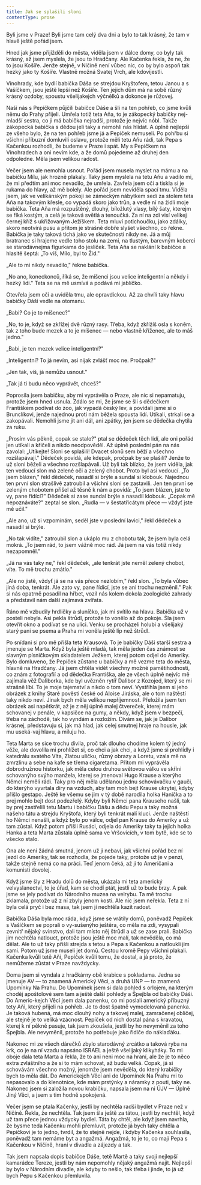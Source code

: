 ```yaml
---
title: Jak se splašili sloni
contentType: prose
---
```


<section>

Byli jsme v Praze! Byli jsme tam celý dva dni a bylo to tak krásný, že tam v hlavě ještě pořád jsem.

Hned jak jsme přijížděli do města, viděla jsem v dálce domy, co byly tak krásný, až jsem myslela, že jsou to Hradčany. Ale Kačenka řekla, že ne, že to jsou Košíře. Jenže stejně, v Ničíně není vůbec nic, co by bylo aspoň tak hezký jako ty Košíře. Vlastně možná Svatej Vrch, ale kdovíjestli.

Vinohrady, kde bydlí babička Dáša se strejdou Kryštofem, tetou Janou a s Vašíčkem, jsou ještě lepší než Košíře. Ten jejich dům má na sobě různý krásný ozdoby, spoustu všelijakejch výčnělků a dokonce je růžovej.

Naši nás s Pepíčkem půjčili babičce Dáše a šli na ten pohřeb, co jsme kvůli němu do Prahy přijeli. Umřela totiž teta Aňa, to je zákopecký babičky nej-mladší sestra, co ji má babička nejradši, protože je nejvíc nóbl. Takže zákopecká babička s dědou jeli taky a nemohli nás hlídat. A úplně nejlepší ze všeho bylo, že na ten pohřeb jsme já a Pepíček nemuseli. Po pohřbu si všichni příbuzní domluvili oslavu, protože měli tetu Aňu rádi, tak Pepa s Kačenkou rozhodli, že budeme v Praze i spát. My s Pepíčkem na Vinohradech a oni nevím kde, a že domů pojedeme až druhej den odpoledne. Měla jsem velikou radost.

Večer jsem ale nemohla usnout. Pořád jsem musela myslet na mámu a na babičku Mílu, jak hrozně plakaly. Taky jsem myslela na tetu Aňu a vadilo mi, že mi předtím ani moc nevadilo, že umřela. Zavřela jsem oči a tiskla si je rukama do hlavy, až mě bolely. Ale pořád jsem neviděla spací tmu. Viděla jsem, jak ve velikánským pokoji se zámeckým nábytkem sedí za stolem teta Aňa na takovým křesle, co vypadá skoro jako trůn, a vedle ní na židli moje babička. Teta Aňa má rozpuštěný, dlouhý, bíložlutý vlasy, bílý šaty, kterejm se říká kostým, a celá je taková světlá a tenoučká. Za ní na zdi visí velikej černej kříž s ukřižovaným Ježíškem. Teta mluví potichoučku, jako zdálky, skoro neotvírá pusu a přitom je strašně dobře slyšet všechno, co řekne. Babička je taky taková tichá jako ve skutečnosti nikdy ne. Já a můj bratranec si hrajeme vedle toho stolu na zemi, na tlustým, barevným koberci se starodávnejma figurkama do jesliček. Teta Aňa se naklání k babičce a hlasitě šeptá: „To víš, Mílo, byl to Žid."

„Ale to mi nikdy nevadilo," řekne babička.

„No ano, koneckonců, říká se, že míšenci jsou velice inteligentní a někdy i hezký lidi." Teta se na mě usmívá a podává mi jablíčko.

Otevřela jsem oči a uviděla tmu, ale opravdickou. Až za chvíli taky hlavu babičky Dáši vedle na otomanu.

„Babi? Co je to míšenec?"

„No, to je, když se zkřížej dvě různý rasy. Třeba, když zkřížíš osla s koněm, tak z toho bude mezek a to je míšenec — nebo vlastně kříženec, ale to máš jedno."

„Babi, je ten mezek velice inteligentní?"

„Inteligentní? To já nevím, asi nijak zvlášť moc ne. Pročpak?"

„Jen tak, víš, já nemůžu usnout."

„Tak já ti budu něco vyprávět, chceš?"

Poprosila jsem babičku, aby mi vyprávěla o Praze, ale nic si nepamatuju, protože jsem hned usnula. Zdálo se mi, že jsme se šli s dědečkem Františkem podívat do zoo, jak vypadá český lev, a povídali jsme si o Brunclíkovi, jenže najednou proti nám běžela spousta lidí. Utíkali, strkali se a zakopávali. Nemohli jsme jít ani dál, ani zpátky, jen jsem se dědečka chytila za ruku.

„Prosím vás pěkně, copak se stalo?" ptal se dědeček těch lidí, ale oni pořád jen utíkali a křičeli a nikdo neodpověděl. Až úplně poslední pán na nás zavolal: „Utíkejte! Sloni se splašili! Dvacet slonů sem běží a všechno rozšlapávají." Dědeček povídá, ale kdepak, pročpak by se plašili? Jenže to už sloni běželi a všechno rozšlapávali. Už byli tak blízko, že jsem viděla, jak ten vedoucí slon má zelené oči a zelený chobot. Proto byl asi vedoucí. „To jsem blázen," řekl dědeček, nasadil si brýle a sundal si klobouk. Najednou ten první slon strašlivě zatroubil a všichni sloni se zastavili. Jen ten první se zeleným chobotem přišel až těsně k nám a povídá: „To jsem blázen, jste to vy, pane řídící?" Dědeček si zase sundal brýle a nasadil klobouk. „Copak mě nepoznáváte?" zeptal se slon. „Rudla — v šestatřicátym přece — vždyť jste mě učil."

„Ale ano, už si vzpomínám, seděl jste v poslední lavici," řekl dědeček a nasadil si brýle.

„No tak vidíte," zatroubil slon a ukáplo mu z chobotu tak, že jsem byla celá mokrá. „To jsem rád, to jsem vážně moc rád. Já jsem na vás totiž nikdy nezapomněl."

„Já na vás taky ne," řekl dědeček, „ale tenkrát jste neměl zelený chobot, víte. To mě trochu zmátlo."

„Ale no jistě, vždyť já se na vás přece nezlobím," řekl slon. „To byla vůbec jiná doba, tenkrát. Ale zato vy, pane řídící, jste se ani trochu nezměnil." Pak si nás opatrně posadil na hřbet, vozil nás kolem dokola zoologické zahrady a představil nám další zajímavá zvířata.

Ráno mě vzbudily hrdličky a sluníčko, jak mi svítilo na hlavu. Babička už v posteli nebyla. Asi pekla štrůdl, protože to vonělo až do pokoje. Šla jsem otevřít okno a podívat se na ulici. Venku se procházeli holubi a všelijaký starý pani se psema a Praha mi voněla ještě líp než štrůdl.

Po snídani si pro mě přišla teta Krausová. To je babičky Dáši starší sestra a jmenuje se Marta. Když byla ještě mladá, tak měla jeden čas známost se slavným písničkovým skladatelem Ježkem, kterej potom odjel do Ameriky. Bylo domluveno, že Pepíček zůstane u babičky a mě vezme teta do města, hlavně na Hradčany. Já jsem chtěla vidět všechny možné pamětihodnosti, co znám z fotografií a od dědečka Františka, ale ze všech úplně nejvíc mě zajímala věž Daliborka, kde byl uvězněn rytíř Dalibor z Kozojed, který se mi strašně líbí. To je moje tajemství a nikdo o tom neví. Vystřihla jsem si jeho obrázek z knihy Staré pověsti české od Aloise Jiráska, ale o tom naštěstí taky nikdo neví. Jinak bych měla velikou nepříjemnost. Přeložila jsem ten obrázek asi napětkrát, až je z něj úplně malej čtvereček, kterej mám schovanej v penále, v kapsičce na gumy, a někdy, když jsem v bezpečí, třeba na záchodě, tak ho vyndám a rozložím. Dívám se, jak je Dalibor krásnej, představuju si, jak má hlad, jak celej smutnej hraje na housle, jak mu useká-vaj hlavu, a miluju ho.

Teta Marta se sice trochu divila, proč tak dlouho chodíme kolem tý jedný věže, ale dovolila mi prohlížet si, co chci a jak chci, a když jsme si prohlídly i katedrálu svatého Víta, Zlatou uličku, různý obrazy a Loretu, vzala mě na zmrzlinu a sebe na kafe se třema cigaretama. Přitom mi vyprávěla dobrodružnou historku, jak měla celou druhou světovou válku ve skříni schovanýho svýho manžela, kterej se jmenoval Hugo Krause a kterýho Němci neměli rádi. Taky pro něj měla udělanou jednu schovávačku v gauči, do kterýho vyvrtala díry na vzduch, aby tam moh bejt Krause ukrytej, kdyby přišlo gestapo. Ještě ke všemu se jim v tý době narodila holka Hanička a to prej mohlo bejt dost podezřelý. Kdyby byli Němci pana Krauseho našli, tak by prej zastřelili tetu Martu i babičku Dášu a dědu Pepu a taky možná našeho tátu a strejdu Kryštofa, který byli tenkrát malí kluci. Jenže naštěstí ho Němci nenašli, a když bylo po válce, odjel pan Krause do Ameriky a už tam zůstal. Když potom přišli Rusáci, odjela do Ameriky taky ta jejich holka Hanka a teta Marta zůstala úplně sama ve Vršovicích, v tom bytě, kde se to všecko stalo.

Ona ale neni žádná smutná, jenom už ji nebaví, jak všichni pořád bez ní jezdí do Ameriky, tak se rozhodla, že pojede taky, protože už je v penzi, takže stejně nemá co na práci. Teď jenom čeká, až jí to Američani a komunisti dovolej.

Když jsme šly z Hradu dolů do města, ukázala mi teta americký velvyslanectví, to je úřad, kam se chodí ptát, jestli už to bude brzy. A pak jsme se jely podívat do Národního muzea na velrybu. Ta mě trochu zklamala, protože už z ní zbyly jenom kosti. Ale nic jsem neřekla. Teta z ní byla celá pryč i bez masa, tak jsem jí nechtěla kazit radost.

Babička Dáša byla moc ráda, když jsme se vrátily domů, poněvadž Pepíček s Vašíčkem se poprali o vy-sušenýho ještěra, co měla na zdi, vysypali zevnitř nějaký svinstvo, dali tam místo něj štrůdl a už se zase prali. Babička jim nechtěla natlouct, protože jsou ještě moc malí, tak nevěděla, co má dělat. Ale to už taky přišli strejda s tetou a Pepa s Kačenkou a natloukli jim sami. Potom už jsme museli jet domů. Cestou kromě Pepy všichni plakali. Kačenka kvůli tetě Aňi, Pepíček kvůli tomu, že dostal, a já proto, že nemůžeme zůstat v Praze navždycky.

Doma jsem si vyndala z hračkárny obě krabice s pokladama. Jedna se jmenuje AV — to znamená Americký Věci, a druhá UNP — to znamená Upomínky Na Prahu. Do Upomínek jsem si dala pohled s orlojem, na kterým choděj apoštolové sem tam a ještě další pohledy a Špejbla od babičky Dáši. Do Americ-kejch Věcí jsem dala panenku, co mi poslali americký příbuzný tety Aňi, který přijeli na pohřeb. Je to dost špatně vymodelovaná panenka. Je taková hubená, má moc dlouhý nohy a takovej malej, zamračenej obličej, ale stejně je to veliká vzácnost. Pepíček od nich dostal pána s kravatou, kterej k ní pěkně pasuje, tak jsem zkoušela, jestli by ho nevyměnil za toho Špejbla. Ale nevyměnil, protože ho potřebuje jako řidiče do náklaďáku.

Nakonec mi ze všech dárečků zbylo starodávný zrcátko a taková ryba na krk, co je na ní vzadu napsáno ISRAEL a ještě všelijaký klikyháky. To mi oboje dala teta Marta a řekla, že to ani neni moc na hraní, ale že je to něco extra zvláštního a že si to mám schovat, až budu velká. Copak, já si schovávám všechno možný, jenomže jsem nevěděla, do který krabičky bych to měla dát. Do Americkejch Věcí ani do Upomínek Na Prahu mi to nepasovalo a do klenotnice, kde mám prstýnky a náramky z pouti, taky ne. Nakonec jsem si založila novou krabičku, napsala jsem na ni ÚJV — Úplně Jiný Věci, a jsem s tim hodně spokojená.

Večer jsem se ptala Kačenky, jestli by nechtěla radši bydlet v Praze než v Ničíně. Řekla, že nechtěla. Tak jsem šla ještě za tátou, jestli by nechtěl, když už tam přece jednou vždycky bydlel. Táta by chtěl, ale když jsem navrhla, že bysme teda Kačenku mohli přemluvit, protože já bych taky chtěla a Pepíčkovi je to jedno, tvrdil, že to stejně nejde, i kdyby Kačenka souhlasila, poněvadž tam nemáme byt a angažmá. Angažmá, to je to, co mají Pepa s Kačenkou v Ničíně, hraní v divadle a zájezdy a tak.

Tak jsem napsala dopis babičce Dáše, tetě Martě a taky svojí nejlepší kamarádce Tereze, jestli by nám nepomohly nějaký angažmá najít. Nejlepší by bylo v Národním divadle, ale kdyby to nešlo, tak třeba i jinde, to já už bych Pepu s Kačenkou přemluvila.

</section>
